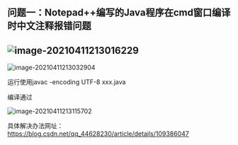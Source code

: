 ## 问题一：Notepad++编写的Java程序在cmd窗口编译时中文注释报错问题

## ![image-20210411213016229](C:\Users\Sylow\AppData\Roaming\Typora\typora-user-images\image-20210411213016229.png)

![image-20210411213032904](C:\Users\Sylow\AppData\Roaming\Typora\typora-user-images\image-20210411213032904.png)

运行使用javac -encoding UTF-8 xxx.java

编译通过

![image-20210411213115702](C:\Users\Sylow\AppData\Roaming\Typora\typora-user-images\image-20210411213115702.png)

具体解决办法网址：https://blog.csdn.net/qq_44628230/article/details/109386047